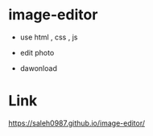 # image-editor
 
- use html , css , js

- edit photo

- dawonload 

# Link
https://saleh0987.github.io/image-editor/
